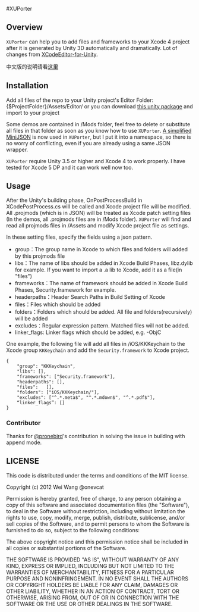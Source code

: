 #XUPorter
## Overview
`XUPorter` can help you to add files and frameworks to your Xcode 4 project after it is generated by Unity 3D automatically and dramatically. Lot of changes from [XCodeEditor-for-Unity](https://github.com/dcariola/XCodeEditor-for-Unity).

中文版的说明请看[这里](http://www.onevcat.com/2012/12/xuporter/)

## Installation
Add all files of the repo to your Unity project's Editor Folder: {$ProjectFolder}/Assets/Editor/ or you can download [this unity package](http://d.pr/f/HAzc) and import to your project

Some demos are contained in /Mods folder, feel free to delete or substitute all files in that folder as soon as you know how to use `XUPorter`. [A simplified MiniJSON](https://github.com/prime31/UIToolkit/blob/master/Assets/Plugins/MiniJSON.cs) is now used in `XUPorter`, but I put it into a namespace, so there is no worry of conflicting, even if you are already using a same JSON wrapper.

`XUPorter` require Unity 3.5 or higher and Xcode 4 to work properly. I have tested for Xcode 5 DP and it can work well now too.

## Usage
After the Unity's building phase, OnPostProcessBuild in XCodePostProcess.cs will be called and Xcode project file will be modified. All .projmods (which is in JSON) will be treated as Xcode patch setting files (In the demos, all .projmods files are in /Mods folder). `XUPorter` will find and read all projmods files in /Assets and modify Xcode project file as settings.

In these setting files, specify the fields using a json pattern.

* group：The group name in Xcode to which files and folders will added by this projmods file
* libs：The name of libs should be added in Xcode Build Phases, libz.dylib for example. If you want to import a .a lib to Xcode, add it as a file(in "files")
* frameworks：The name of framework should be added in Xcode Build Phases, Security.framework for example.
* headerpaths：Header Search Paths in Build Setting of Xcode
* files：Files which should be added
* folders：Folders which should be added. All file and folders(recursively) will be added
* excludes：Regular expression pattern. Matched files will not be added.
* linker_flags: Linker flags which should be added, e.g. -ObjC

One example, the following file will add all files in /iOS/KKKeychain to the Xcode group `KKKeychain` and add the `Security.framework` to Xcode project.

```
{
    "group": "KKKeychain",
    "libs": [],
    "frameworks": ["Security.framework"],
    "headerpaths": [],
    "files":   [],
    "folders": ["iOS/KKKeychain/"],    
    "excludes": ["^.*.meta$", "^.*.mdown$", "^.*.pdf$"],
    “linker_flags”: []
}
```

### Contributor
Thanks for [@pronebird](https://github.com/pronebird)'s contribution in solving the issue in building with append mode.

## LICENSE
This code is distributed under the terms and conditions of the MIT license.

Copyright (c) 2012 Wei Wang @onevcat

Permission is hereby granted, free of charge, to any person
obtaining a copy of this software and associated documentation
files (the "Software"), to deal in the Software without
restriction, including without limitation the rights to use,
copy, modify, merge, publish, distribute, sublicense, and/or sell
copies of the Software, and to permit persons to whom the
Software is furnished to do so, subject to the following
conditions:

The above copyright notice and this permission notice shall be
included in all copies or substantial portions of the Software.

THE SOFTWARE IS PROVIDED "AS IS", WITHOUT WARRANTY OF ANY KIND,
EXPRESS OR IMPLIED, INCLUDING BUT NOT LIMITED TO THE WARRANTIES
OF MERCHANTABILITY, FITNESS FOR A PARTICULAR PURPOSE AND
NONINFRINGEMENT. IN NO EVENT SHALL THE AUTHORS OR COPYRIGHT
HOLDERS BE LIABLE FOR ANY CLAIM, DAMAGES OR OTHER LIABILITY,
WHETHER IN AN ACTION OF CONTRACT, TORT OR OTHERWISE, ARISING
FROM, OUT OF OR IN CONNECTION WITH THE SOFTWARE OR THE USE OR
OTHER DEALINGS IN THE SOFTWARE.
